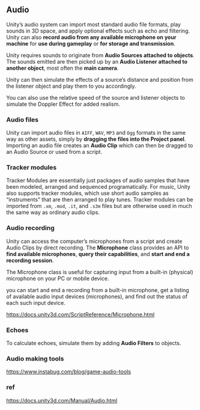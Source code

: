 ## Audio 
Unity’s audio system can import most standard audio file formats, play sounds in 3D space, and apply optional effects such as echo and filtering. Unity can also **record audio from any available microphone on your machine** for **use during gameplay** or **for storage and transmission**.

Unity requires sounds to originate from **Audio Sources attached to objects**. The sounds emitted are then picked up by an **Audio Listener attached to another object**, most often the **main camera**.

Unity can then simulate the effects of a source’s distance and position from the listener object and play them to you accordingly.

You can also use the relative speed of the source and listener objects to simulate the Doppler Effect for added realism.


### Audio files
Unity can import audio files in `AIFF`, `WAV`, `MP3` and `Ogg` formats in the same way as other assets, simply by **dragging the files into the Project panel**. Importing an audio file creates an **Audio Clip** which can then be dragged to an Audio Source or used from a script. 

### Tracker modules
Tracker Modules are essentially just packages of audio samples that have been modeled, arranged and sequenced programatically.
For music, Unity also supports tracker modules, which use short audio samples as “instruments” that are then arranged to play tunes. Tracker modules can be imported from `.xm`, `.mod`, `.it`, and `.s3m` files but are otherwise used in much the same way as ordinary audio clips.

### Audio recording
Unity can access the computer’s microphones from a script and create Audio Clips by direct recording.
The **Microphone** class provides an API to **find available microphones**, **query their capabilities**, and **start and end a recording session**.

The Microphone class is useful for capturing input from a built-in (physical) microphone on your PC or mobile device.

you can start and end a recording from a built-in microphone, get a listing of available audio input devices (microphones), and find out the status of each such input device.

https://docs.unity3d.com/ScriptReference/Microphone.html

### Echoes
To calculate echoes, simulate them by adding **Audio Filters** to objects.

### Audio making tools
https://www.instabug.com/blog/game-audio-tools


### ref
https://docs.unity3d.com/Manual/Audio.html
